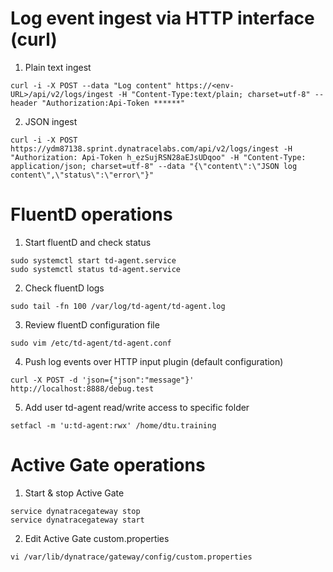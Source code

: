# Log event ingest via HTTP interface (curl)
1. Plain text ingest
```Shell
curl -i -X POST --data "Log content" https://<env-URL>/api/v2/logs/ingest -H "Content-Type:text/plain; charset=utf-8" --header "Authorization:Api-Token ******"
```
2. JSON ingest
```Shell
curl -i -X POST https://ydm87138.sprint.dynatracelabs.com/api/v2/logs/ingest -H "Authorization: Api-Token h_ezSujRSN28aEJsUDqoo" -H "Content-Type: application/json; charset=utf-8" --data "{\"content\":\"JSON log content\",\"status\":\"error\"}"
```

# FluentD operations
1. Start fluentD and check status
```Shell
sudo systemctl start td-agent.service
sudo systemctl status td-agent.service
```
2. Check fluentD logs
```Shell
sudo tail -fn 100 /var/log/td-agent/td-agent.log
```
3. Review fluentD configuration file
```Shell
sudo vim /etc/td-agent/td-agent.conf
```
4. Push log events over HTTP input plugin (default configuration)
```Shell
curl -X POST -d 'json={"json":"message"}' http://localhost:8888/debug.test
```
5. Add user td-agent read/write access to specific folder
```Shell
setfacl -m 'u:td-agent:rwx' /home/dtu.training
```

# Active Gate operations
1. Start & stop Active Gate
```Shell
service dynatracegateway stop
service dynatracegateway start
```

2. Edit Active Gate custom.properties
```Shell
vi /var/lib/dynatrace/gateway/config/custom.properties​
```

